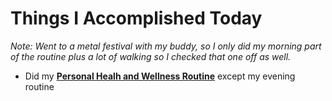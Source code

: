 # Things I Accomplished Today

_Note: Went to a metal festival with my buddy, so I only did my morning part of the routine plus a lot of walking so I checked that one off as well._

- Did my **[Personal Healh and Wellness Routine](../../routines/2024/personal-health-and-wellness-routine/personal-health-and-wellness-routine-2024-week-10)** except my evening routine
